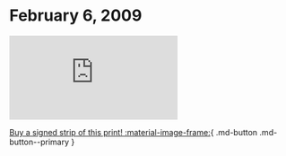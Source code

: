 # February 6, 2009

![](https://www.achewood.com/comic.php?date=02062009)

[Buy a signed strip of this print! :material-image-frame:](https://achewood-holiday-pop-up.myshopify.com/products/strip#02062009){ .md-button .md-button--primary }
